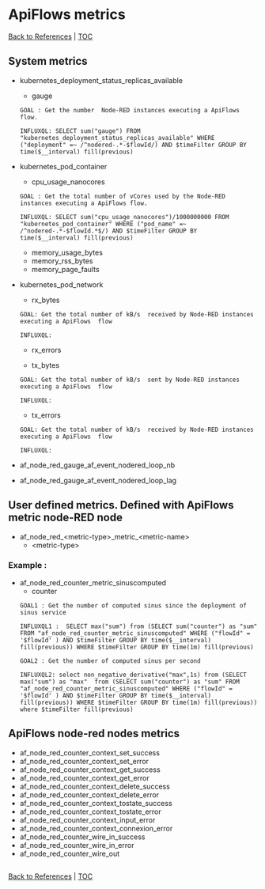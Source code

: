 # **ApiFlows metrics**

[Back to References](../References.md) | [TOC](../README.md)

## System metrics

* kubernetes_deployment_status_replicas_available
 
    * gauge 
    ```
    GOAL : Get the number  Node-RED instances executing a ApiFlows flow.

    INFLUXQL: SELECT sum("gauge") FROM "kubernetes_deployment_status_replicas_available" WHERE  ("deployment" =~ /^nodered-.*-$flowId/) AND $timeFilter GROUP BY time($__interval) fill(previous)
    ```
* kubernetes_pod_container
    * cpu_usage_nanocores
    ```
    GOAL : Get the total number of vCores used by the Node-RED  instances executing a ApiFlows flow.
    
    INFLUXQL: SELECT sum("cpu_usage_nanocores")/1000000000 FROM "kubernetes_pod_container" WHERE ("pod_name" =~ /^nodered-.*-$flowId.*$/) AND $timeFilter GROUP BY time($__interval) fill(previous)
    ```
    * memory_usage_bytes
    * memory_rss_bytes
    * memory_page_faults
* kubernetes_pod_network
    * rx_bytes
    ```
    GOAL: Get the total number of kB/s  received by Node-RED instances executing a ApiFlows  flow

    INFLUXQL:  
    ```
    * rx_errors
    
    * tx_bytes
    ```
    GOAL: Get the total number of kB/s  sent by Node-RED instances executing a ApiFlows  flow

    INFLUXQL:  
    ```
    * tx_errors
    ```
    GOAL: Get the total number of kB/s  received by Node-RED instances executing a ApiFlows  flow

    INFLUXQL:  
    ```
* af_node_red_gauge_af_event_nodered_loop_nb
* af_node_red_gauge_af_event_nodered_loop_lag


## User defined metrics. Defined with ApiFlows metric node-RED node

* af_node_red_\<metric-type\>\_metric\_\<metric-name\>
    * \<metric-type\>

### Example :

* af_node_red_counter_metric_sinuscomputed
    * counter
    ```
    GOAL1 : Get the number of computed sinus since the deployment of sinus service

    INFLUXQL1 :  SELECT max("sum") from (SELECT sum("counter") as "sum" FROM "af_node_red_counter_metric_sinuscomputed" WHERE ("flowId" = '$flowId' ) AND $timeFilter GROUP BY time($__interval) fill(previous)) WHERE $timeFilter GROUP BY time(1m) fill(previous)

    GOAL2 : Get the number of computed sinus per second

    INFLUXQL2: select non_negative_derivative("max",1s) from (SELECT max("sum") as "max"  from (SELECT sum("counter") as "sum" FROM "af_node_red_counter_metric_sinuscomputed" WHERE ("flowId" = '$flowId' ) AND $timeFilter GROUP BY time($__interval) fill(previous)) WHERE $timeFilter GROUP BY time(1m) fill(previous)) where $timeFilter fill(previous)
    ```



## ApiFlows node-red nodes metrics

* af_node_red_counter_context_set_success
* af_node_red_counter_context_set_error
* af_node_red_counter_context_get_success
* af_node_red_counter_context_get_error
* af_node_red_counter_context_delete_success
* af_node_red_counter_context_delete_error
* af_node_red_counter_context_tostate_success
* af_node_red_counter_context_tostate_error
* af_node_red_counter_context_input_error
* af_node_red_counter_context_connexion_error
* af_node_red_counter_wire_in_success
* af_node_red_counter_wire_in_error
* af_node_red_counter_wire_out

## 

[Back to References](../References.md) | [TOC](../README.md)